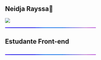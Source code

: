 ## Neidja Rayssa👾


 
<div style="display: inline-block;">
  <img height="180em"  src="https://octodex.github.com/images/daftpunktocat-thomas.gif"/>
<br>
<img src="https://raw.githubusercontent.com/AnderMendoza/AnderMendoza/main/assets/line-neon.gif">
  
<h2> Estudante Front-end 
</h2>
<img src="https://raw.githubusercontent.com/AnderMendoza/AnderMendoza/main/assets/line-neon.gif">




























<!--
**NeidjaRayssa/NeidjaRayssa** is a ✨ _special_ ✨ repository because its `README.md` (this file) appears on your GitHub profile.

Here are some ideas to get you started:

- 🔭 I’m currently working on ...
- 🌱 I’m currently learning ...
- 👯 I’m looking to collaborate on ...
- 🤔 I’m looking for help with ...
- 💬 Ask me about ...
- 📫 How to reach me: ...
- 😄 Pronouns: ...
- ⚡ Fun fact: ...
-->
